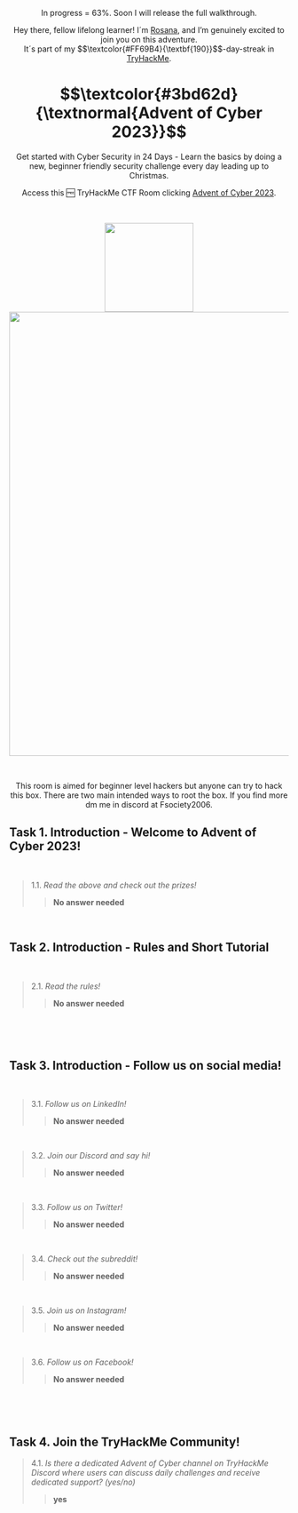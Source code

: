 <p align="center">In progress = 63%.  Soon I will release the full walkthrough.</p>
<p align="center">Hey there, fellow lifelong learner! I´m <a href="https://www.linkedin.com/in/rosanafssantos/">Rosana</a>, and I’m genuinely excited to join you on this adventure.<br>
It´s part of my $$\textcolor{#FF69B4}{\textbf{190}}$$-day-streak in  <a href="https://tryhackme.com/r/hacktivities">TryHackMe</a>.</p>

<h1 align="center">
  $$\textcolor{#3bd62d}{\textnormal{Advent of Cyber 2023}}$$
</h1>
<p align="center">Get started with Cyber Security in 24 Days - Learn the basics by doing a new, beginner friendly security challenge every day leading up to Christmas.</p>
<p align="center">Access this 🆓 TryHackMe CTF Room clicking <a href="https://tryhackme.com/r/room/adventofcyber2023">Advent of Cyber 2023</a>.</p><br>
<p align="center">
  <img height="160px" hspace="20" src="https://github.com/user-attachments/assets/8d077e24-767e-4ac1-83f9-808a1dc8c077"><br>
  <img width="800x" src="https://github.com/user-attachments/assets/b2e435b4-668c-478d-a7ab-23bae2902142">
</p>

<br>
<p align="center">This room is aimed for beginner level hackers but anyone can try to hack this box. There are two main intended ways to root the box. If you find more dm me in discord at Fsociety2006.</p>


<h2>Task 1. Introduction - Welcome to Advent of Cyber 2023!<a id='1'></a></h2>

<br>

> 1.1. <em>Read the above and check out the prizes!</em><br><a id='1.1'></a>
>> <strong>No answer needed</strong>
<p><br></p>


<h2>Task 2. Introduction - Rules and Short Tutorial<a id='2'></a></h2>

<br>

> 2.1. <em>Read the rules!</em><br><a id='2.1'></a>
>> <strong>No answer needed</strong>
<p><br></p>

<br>
<h2>Task 3. Introduction - Follow us on social media!<a id='3'></a></h2>

<br>

> 3.1. <em>Follow us on LinkedIn!</em><br><a id='3.1'></a>
>> <strong>No answer needed</strong>
<p><br></p>

> 3.2. <em>Join our Discord and say hi!</em><br><a id='3.2'></a>
>> <strong>No answer needed</strong>
<p><br></p>

> 3.3. <em>Follow us on Twitter!</em><br><a id='3.3'></a>
>> <strong>No answer needed</strong>
<p><br></p>

> 3.4. <em>Check out the subreddit!</em><br><a id='3.4'></a>
>> <strong>No answer needed</strong>
<p><br></p>

> 3.5. <em>Join us on Instagram! </em><br><a id='3.5'></a>
>> <strong>No answer needed</strong>
<p><br></p>

> 3.6. <em>Follow us on Facebook!</em><br><a id='3.6'></a>
>> <strong>No answer needed</strong>
<p><br></p>

<br>
<h2>Task 4. Join the TryHackMe Community!<a id='4'></a></h2>

> 4.1. <em>Is there a dedicated Advent of Cyber channel on TryHackMe Discord where users can discuss daily challenges and receive dedicated support? (yes/no)</em><br><a id='4.1'></a>
>> <strong>yes</strong>
<p><br></p>



